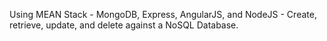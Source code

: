 Using MEAN Stack - MongoDB, Express, AngularJS, and NodeJS - Create, retrieve, update, and delete against a NoSQL Database.
